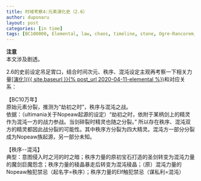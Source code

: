 ```yaml
---
title: 时域考察4:元素演化史（2.6）
author: duponaru
layout: post
categories: [in time]
tags: [BC100000, Elemental, law, chaos, timeline, stone, Ogre-Rancorem, Geo-Prisma, Kiseki, Tree, Prisma, Titan, sword, Xeno-Prisma, beast, nopeaw, elf, Sea-of-Time, Darkness-of-Time]
---
```


**注意**  
本文涉及剧透。  



2.6的史前设定吊足胃口，结合时间次元、秩序、混沌设定主观再考察一下相关力量<ins>[演化]({{ site.baseurl }}{% post_url 2020-04-11-elemental %})</ins>和对应关系：  
<span class="image centered"><img src="{{ '/assets/post_img/2020-07-05/elemental_v2.6.png' | relative_url }}" alt="" /></span>    




【BC10万年】    
原始元素分裂，推测为“劫初之时”，秩序与混沌之战。   
依据：（ultimania关于Nopeaw起源的设定）“劫初之时，依附于某柄剑上的精灵作为混沌一方的战力参战。当剑碎裂时精灵也随之分裂。” 所以存在秩序、混沌双方的精灵都因此战分裂的可能性。其中秩序方分裂为四大精灵。混沌方一部分分裂成为Nopeaw族起源，另一部分未知。    


【秩序--混沌】   
典型：意图侵入时之河的时之暗；秩序力量的原初宝石打造的圣剑转变为混沌力量的魔剑巨魔怨念；秩序力量的稜晶暴走后转变为混沌稜晶；（原）混沌力量的Nopeaw触犯禁忌（起名字=秩序）；秩序力量的Elf触犯禁忌（谋私利=混沌）   